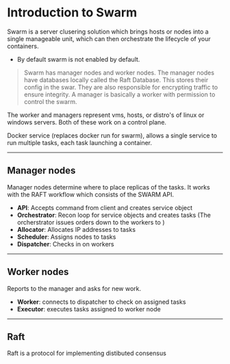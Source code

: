 # Introduction to Swarm

Swarm is a server clusering solution which brings hosts or nodes into a single manageable unit, which can then orchestrate the lifecycle of your containers.
- By default swarm is not enabled by default.

> Swarm has manager nodes and worker nodes. The manager nodes have databases locally called the Raft Database. This stores their
config in the swar. They are also responsible for encrypting traffic to ensure integrity. A manager is basically a worker with permission to control the swarm.

The worker and managers represent vms, hosts, or distro's of linux or windows servers. Both of these work on a control plane.

Docker service (replaces docker run for swarm), allows a single service to run multiple tasks, each task launching a container.

---

## Manager nodes

Manager nodes determine where to place replicas of the tasks. It works with the RAFT workflow which consists of the SWARM API.

- **API**: Accepts command from client and creates service object
- **Orchestrator**: Recon loop for service objects and creates tasks (The orcherstrator issues orders down to the workers to )
- **Allocator**: Allocates IP addresses to tasks
- **Scheduler**: Assigns nodes to tasks
- **Dispatcher**: Checks in on workers 

---

## Worker nodes 

Reports to the manager and asks for new work.

- **Worker**: connects to dispatcher to check on assigned tasks 
- **Executor**: executes tasks assigned to worker node 

---

## Raft

Raft is a protocol for implementing distibuted consensus




 